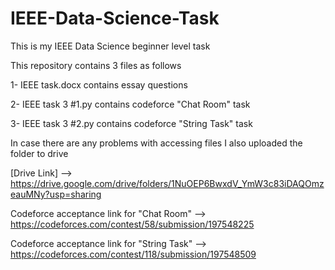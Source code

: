 # IEEE-Data-Science-Task

This is my IEEE Data Science beginner level task 

This repository contains 3 files as follows 

1- IEEE task.docx contains essay questions 

2- IEEE task 3 #1.py contains codeforce "Chat Room" task

3- IEEE task 3 #2.py contains codeforce "String Task" task

In case there are any problems with accessing files I also uploaded the folder to drive 

[Drive Link] --> https://drive.google.com/drive/folders/1NuOEP6BwxdV_YmW3c83iDAQOmzeauMNy?usp=sharing

Codeforce acceptance link for "Chat Room" --> https://codeforces.com/contest/58/submission/197548225

Codeforce acceptance link for "String Task" --> https://codeforces.com/contest/118/submission/197548509
